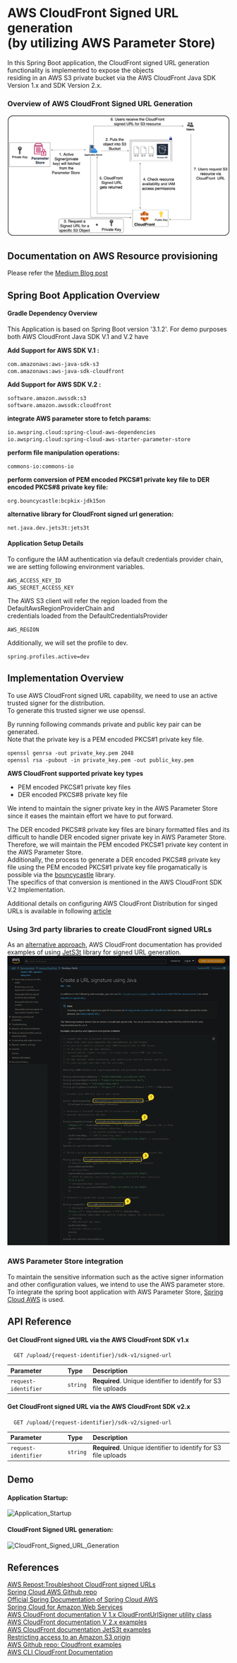 
# AWS CloudFront Signed URL generation<br />(by utilizing AWS Parameter Store)

In this Spring Boot application, the CloudFront signed URL generation functionality is implemented to expose the objects <br />residing in an AWS S3 private bucket via the AWS CloudFront Java SDK Version 1.x and SDK Version 2.x.


### Overview of AWS CloudFront Signed URL Generation
![Overview of CloudFront Signed URLs](readmeresources/overview_cf_signed_urls.png)

## Documentation on AWS Resource provisioning

Please refer the [Medium Blog post](https://medium.com/@deshanranasinghe/expose-aws-s3-private-bucket-objects-via-cloudfront-signed-urls-fab678283622)


## Spring Boot Application Overview 


#### Gradle Dependency Overview

This Application is based on Spring Boot version '3.1.2'.
For demo purposes both AWS CloudFront Java SDK V.1 and V.2 have



**Add Support for AWS SDK V.1 :**  
```
com.amazonaws:aws-java-sdk-s3
com.amazonaws:aws-java-sdk-cloudfront
```

**Add Support for AWS SDK V.2 :**  
```
software.amazon.awssdk:s3
software.amazon.awssdk:cloudfront
```

**integrate AWS parameter store to fetch params:**  
```
io.awspring.cloud:spring-cloud-aws-dependencies
io.awspring.cloud:spring-cloud-aws-starter-parameter-store
```

**perform file manipulation operations:**  
```
commons-io:commons-io
```

**perform conversion of PEM encoded PKCS#1 private key file to DER encoded PKCS#8 private key file:**  
```
org.bouncycastle:bcpkix-jdk15on
```

**alternative library for CloudFront signed url generation:**  
```
net.java.dev.jets3t:jets3t
```

#### Application Setup Details
To configure the IAM authentication via default credentials provider chain, we are setting following environment variables.
```
AWS_ACCESS_KEY_ID
AWS_SECRET_ACCESS_KEY
```

The AWS S3 client will refer the region loaded from the DefaultAwsRegionProviderChain and <br /> 
credentials loaded from the DefaultCredentialsProvider
```
AWS_REGION
```

Additionally, we will set the profile to dev.
```
spring.profiles.active=dev
```

## Implementation Overview

To use AWS CloudFront signed URL capability, we need to use an active trusted signer for the distribution. <br />
To generate this trusted signer we use openssl. 

By running following commands private and public key pair can be generated.<br />
Note that the private key is a PEM encoded PKCS#1 private key file. 

```
openssl genrsa -out private_key.pem 2048
openssl rsa -pubout -in private_key.pem -out public_key.pem
```

**AWS CloudFront supported private key types**
- PEM encoded PKCS#1 private key files 
- DER encoded PKCS#8 private key file

We intend to maintain the signer private key in the AWS Parameter Store since it eases the maintain effort we have to put forward.

The DER encoded PKCS#8 private key files are binary formatted files and its difficult to handle DER encoded signer private key in AWS Parameter Store. <br />
Therefore, we will maintain the PEM encoded PKCS#1 private key content in the AWS Parameter Store. <br />
Additionally, the process to generate a DER encoded PKCS#8 private key file using the PEM encoded PKCS#1 private key file progamatically is possible via the [bouncycastle](https://bouncycastle.org/) library.<br /> 
The specifics of that conversion is mentioned in the AWS CloudFront SDK V.2 Implementation.

Additional details on configuring AWS CloudFront Distribution for singed URLs is available in following [article](https://link)

### Using 3rd party libraries to create CloudFront signed URLs
As an [alternative approach](https://docs.aws.amazon.com/AmazonCloudFront/latest/DeveloperGuide/CFPrivateDistJavaDevelopment.html), AWS CloudFront documentation has provided examples of using [JetS3t](http://www.jets3t.org/) library for signed URL generation. <br />
![JetS3t_Library](readmeresources/JetS3t_AWS_docs.png)

### AWS Parameter Store integration

To maintain the sensitive information such as the active signer information and other configuration values, we intend to use the AWS parameter store.
To integrate the spring boot application with AWS Parameter Store, [Spring Cloud AWS](https://docs.awspring.io/spring-cloud-aws/docs/3.0.1/reference/html/index.html#spring-cloud-aws-parameter-store) is used.




## API Reference

#### Get CloudFront signed URL via the AWS CloudFront SDK v1.x

```http
  GET /upload/{request-identifier}/sdk-v1/signed-url
```

| Parameter | Type     | Description                |
| :-------- | :------- | :------------------------- |
| `request-identifier` | `string` | **Required**. Unique identifier to identify for S3 file uploads |

#### Get CloudFront signed URL via the AWS CloudFront SDK v2.x

```http
  GET /upload/{request-identifier}/sdk-v2/signed-url
```

| Parameter | Type     | Description                       |
| :-------- | :------- | :-------------------------------- |
| `request-identifier` | `string` | **Required**. Unique identifier to identify for S3 file uploads |




## Demo

#### Application Startup:
![Application_Startup](readmeresources/demo_preview_1.gif)


#### CloudFront Signed URL generation:
![CloudFront_Signed_URL_Generation](readmeresources/demo_preview_2.gif)

## References
[AWS Repost:Troubleshoot CloudFront signed URLs](https://repost.aws/knowledge-center/cloudfront-troubleshoot-signed-url-cookies)<br />
[Spring Cloud AWS Github repo](https://github.com/awspring/spring-cloud-aws)<br />
[Official Spring Documentation of Spring Cloud AWS](https://docs.awspring.io/spring-cloud-aws/docs/2.4.1/reference/html/index.html)<br />
[Spring Cloud for Amazon Web Services](https://spring.io/projects/spring-cloud-aws)<br />
[AWS CloudFront documentation V 1.x CloudFrontUrlSigner utility class](https://docs.aws.amazon.com/AWSJavaSDK/latest/javadoc/com/amazonaws/services/cloudfront/CloudFrontUrlSigner.html)<br />
[AWS CloudFront documentation V 2.x examples](https://docs.aws.amazon.com/code-library/latest/ug/cloudfront_example_cloudfront_CloudFrontUtilities_section.html)<br />
[AWS CloudFront documentation JetS3t examples](https://docs.aws.amazon.com/AmazonCloudFront/latest/DeveloperGuide/CFPrivateDistJavaDevelopment.html)<br />
[Restricting access to an Amazon S3 origin](https://docs.aws.amazon.com/AmazonCloudFront/latest/DeveloperGuide/private-content-restricting-access-to-s3.html#private-content-creating-oai)<br />
[AWS Github repo: Cloudfront examples](https://github.com/awsdocs/aws-doc-sdk-examples/tree/main/javav2/example_code/cloudfront#readme)<br />
[AWS CLI CloudFront Documentation](https://docs.aws.amazon.com/cli/latest/reference/cloudfront/sign.html)
